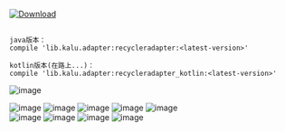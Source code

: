 [ ![Download](https://api.bintray.com/packages/zhanghang/maven/recycleradapter/images/download.svg) ](https://bintray.com/zhanghang/maven/recycleradapter/_latestVersion)

```

java版本：
compile 'lib.kalu.adapter:recycleradapter:<latest-version>'

kotlin版本(在路上...)：
compile 'lib.kalu.adapter:recycleradapter_kotlin:<latest-version>'
```

![image](https://github.com/153437803/RecyclerAdapter/blob/master/20171205045053.png ) 

![image](https://github.com/153437803/RecyclerAdapter/blob/master/Screenrecorder-2017-12-05-11.gif )
![image](https://github.com/153437803/RecyclerAdapter/blob/master/Screenrecorder-2017-12-05-09.gif ) 
![image](https://github.com/153437803/RecyclerAdapter/blob/master/Screenrecorder-2017-12-05-08.gif ) 
![image](https://github.com/153437803/RecyclerAdapter/blob/master/Screenrecorder-2017-12-05-07.gif ) 
![image](https://github.com/153437803/RecyclerAdapter/blob/master/Screenrecorder-2017-12-05-06.gif )  
![image](https://github.com/153437803/RecyclerAdapter/blob/master/Screenrecorder-2017-12-05-04.gif ) 
![image](https://github.com/153437803/RecyclerAdapter/blob/master/Screenrecorder-2017-12-05-05.gif )
![image](https://github.com/153437803/RecyclerAdapter/blob/master/Screenrecorder-2017-12-05-03.gif ) 
![image](https://github.com/153437803/RecyclerAdapter/blob/master/Screenrecorder-2017-12-05-01.gif ) 
